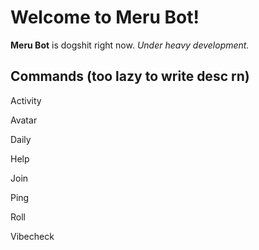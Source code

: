 # Welcome to Meru Bot!

**Meru Bot** is dogshit right now. *Under heavy development.*

## Commands (too lazy to write desc rn)

Activity

Avatar

Daily

Help

Join

Ping

Roll

Vibecheck	
